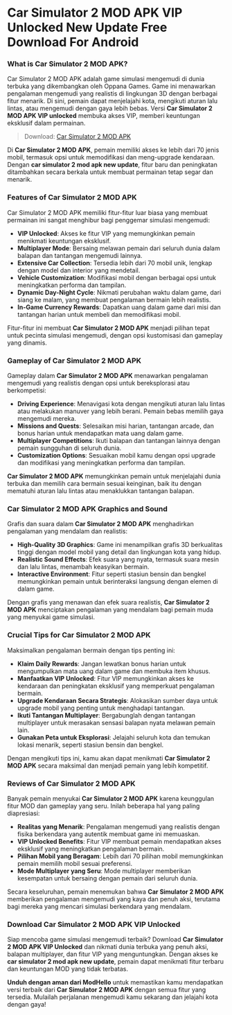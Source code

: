 # Car Simulator 2 MOD APK VIP Unlocked New Update Free Download For Android

### What is Car Simulator 2 MOD APK?

Car Simulator 2 MOD APK adalah game simulasi mengemudi di dunia terbuka yang dikembangkan oleh Oppana Games. Game ini menawarkan pengalaman mengemudi yang realistis di lingkungan 3D dengan berbagai fitur menarik. Di sini, pemain dapat menjelajahi kota, mengikuti aturan lalu lintas, atau mengemudi dengan gaya lebih bebas. Versi **Car Simulator 2 MOD APK VIP unlocked** membuka akses VIP, memberi keuntungan eksklusif dalam permainan.

>Download: [Car Simulator 2 MOD APK](https://modhello.com/car-simulator-2/)

Di **Car Simulator 2 MOD APK**, pemain memiliki akses ke lebih dari 70 jenis mobil, termasuk opsi untuk memodifikasi dan meng-upgrade kendaraan. Dengan **car simulator 2 mod apk new update**, fitur baru dan peningkatan ditambahkan secara berkala untuk membuat permainan tetap segar dan menarik.

### Features of Car Simulator 2 MOD APK

Car Simulator 2 MOD APK memiliki fitur-fitur luar biasa yang membuat permainan ini sangat menghibur bagi penggemar simulasi mengemudi:

- **VIP Unlocked**: Akses ke fitur VIP yang memungkinkan pemain menikmati keuntungan eksklusif.
- **Multiplayer Mode**: Bersaing melawan pemain dari seluruh dunia dalam balapan dan tantangan mengemudi lainnya.
- **Extensive Car Collection**: Tersedia lebih dari 70 mobil unik, lengkap dengan model dan interior yang mendetail.
- **Vehicle Customization**: Modifikasi mobil dengan berbagai opsi untuk meningkatkan performa dan tampilan.
- **Dynamic Day-Night Cycle**: Nikmati perubahan waktu dalam game, dari siang ke malam, yang membuat pengalaman bermain lebih realistis.
- **In-Game Currency Rewards**: Dapatkan uang dalam game dari misi dan tantangan harian untuk membeli dan memodifikasi mobil.
  
Fitur-fitur ini membuat **Car Simulator 2 MOD APK** menjadi pilihan tepat untuk pecinta simulasi mengemudi, dengan opsi kustomisasi dan gameplay yang dinamis.

### Gameplay of Car Simulator 2 MOD APK

Gameplay dalam **Car Simulator 2 MOD APK** menawarkan pengalaman mengemudi yang realistis dengan opsi untuk bereksplorasi atau berkompetisi:

- **Driving Experience**: Menavigasi kota dengan mengikuti aturan lalu lintas atau melakukan manuver yang lebih berani. Pemain bebas memilih gaya mengemudi mereka.
- **Missions and Quests**: Selesaikan misi harian, tantangan arcade, dan bonus harian untuk mendapatkan mata uang dalam game.
- **Multiplayer Competitions**: Ikuti balapan dan tantangan lainnya dengan pemain sungguhan di seluruh dunia.
- **Customization Options**: Sesuaikan mobil kamu dengan opsi upgrade dan modifikasi yang meningkatkan performa dan tampilan.

**Car Simulator 2 MOD APK** memungkinkan pemain untuk menjelajahi dunia terbuka dan memilih cara bermain sesuai keinginan, baik itu dengan mematuhi aturan lalu lintas atau menaklukkan tantangan balapan.

### Car Simulator 2 MOD APK Graphics and Sound

Grafis dan suara dalam **Car Simulator 2 MOD APK** menghadirkan pengalaman yang mendalam dan realistis:

- **High-Quality 3D Graphics**: Game ini menampilkan grafis 3D berkualitas tinggi dengan model mobil yang detail dan lingkungan kota yang hidup.
- **Realistic Sound Effects**: Efek suara yang nyata, termasuk suara mesin dan lalu lintas, menambah keasyikan bermain.
- **Interactive Environment**: Fitur seperti stasiun bensin dan bengkel memungkinkan pemain untuk berinteraksi langsung dengan elemen di dalam game.
  
Dengan grafis yang menawan dan efek suara realistis, **Car Simulator 2 MOD APK** menciptakan pengalaman yang mendalam bagi pemain muda yang menyukai game simulasi.

### Crucial Tips for Car Simulator 2 MOD APK

Maksimalkan pengalaman bermain dengan tips penting ini:

- **Klaim Daily Rewards**: Jangan lewatkan bonus harian untuk mengumpulkan mata uang dalam game dan membuka item khusus.
- **Manfaatkan VIP Unlocked**: Fitur VIP memungkinkan akses ke kendaraan dan peningkatan eksklusif yang memperkuat pengalaman bermain.
- **Upgrade Kendaraan Secara Strategis**: Alokasikan sumber daya untuk upgrade mobil yang penting untuk menghadapi tantangan.
- **Ikuti Tantangan Multiplayer**: Bergabunglah dengan tantangan multiplayer untuk merasakan sensasi balapan nyata melawan pemain lain.
- **Gunakan Peta untuk Eksplorasi**: Jelajahi seluruh kota dan temukan lokasi menarik, seperti stasiun bensin dan bengkel.

Dengan mengikuti tips ini, kamu akan dapat menikmati **Car Simulator 2 MOD APK** secara maksimal dan menjadi pemain yang lebih kompetitif.

### Reviews of Car Simulator 2 MOD APK

Banyak pemain menyukai **Car Simulator 2 MOD APK** karena keunggulan fitur MOD dan gameplay yang seru. Inilah beberapa hal yang paling diapresiasi:

- **Realitas yang Menarik**: Pengalaman mengemudi yang realistis dengan fisika berkendara yang autentik membuat game ini memuaskan.
- **VIP Unlocked Benefits**: Fitur VIP membuat pemain mendapatkan akses eksklusif yang meningkatkan pengalaman bermain.
- **Pilihan Mobil yang Beragam**: Lebih dari 70 pilihan mobil memungkinkan pemain memilih mobil sesuai preferensi.
- **Mode Multiplayer yang Seru**: Mode multiplayer memberikan kesempatan untuk bersaing dengan pemain dari seluruh dunia.

Secara keseluruhan, pemain menemukan bahwa **Car Simulator 2 MOD APK** memberikan pengalaman mengemudi yang kaya dan penuh aksi, terutama bagi mereka yang mencari simulasi berkendara yang mendalam.

### Download Car Simulator 2 MOD APK VIP Unlocked

Siap mencoba game simulasi mengemudi terbaik? Download **Car Simulator 2 MOD APK VIP Unlocked** dan nikmati dunia terbuka yang penuh aksi, balapan multiplayer, dan fitur VIP yang menguntungkan. Dengan akses ke **car simulator 2 mod apk new update**, pemain dapat menikmati fitur terbaru dan keuntungan MOD yang tidak terbatas.

**Unduh dengan aman dari ModHello** untuk memastikan kamu mendapatkan versi terbaik dari **Car Simulator 2 MOD APK** dengan semua fitur yang tersedia. Mulailah perjalanan mengemudi kamu sekarang dan jelajahi kota dengan gaya!
